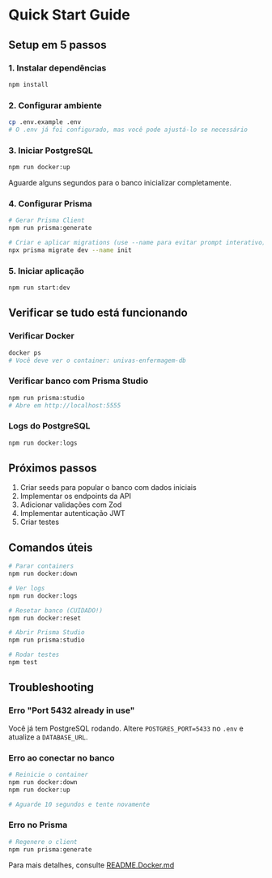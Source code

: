 # Quick Start Guide

## Setup em 5 passos

### 1. Instalar dependências
```bash
npm install
```

### 2. Configurar ambiente
```bash
cp .env.example .env
# O .env já foi configurado, mas você pode ajustá-lo se necessário
```

### 3. Iniciar PostgreSQL
```bash
npm run docker:up
```

Aguarde alguns segundos para o banco inicializar completamente.

### 4. Configurar Prisma
```bash
# Gerar Prisma Client
npm run prisma:generate

# Criar e aplicar migrations (use --name para evitar prompt interativo)
npx prisma migrate dev --name init
```

### 5. Iniciar aplicação
```bash
npm run start:dev
```

## Verificar se tudo está funcionando

### Verificar Docker
```bash
docker ps
# Você deve ver o container: univas-enfermagem-db
```

### Verificar banco com Prisma Studio
```bash
npm run prisma:studio
# Abre em http://localhost:5555
```

### Logs do PostgreSQL
```bash
npm run docker:logs
```

## Próximos passos

1. Criar seeds para popular o banco com dados iniciais
2. Implementar os endpoints da API
3. Adicionar validações com Zod
4. Implementar autenticação JWT
5. Criar testes

## Comandos úteis

```bash
# Parar containers
npm run docker:down

# Ver logs
npm run docker:logs

# Resetar banco (CUIDADO!)
npm run docker:reset

# Abrir Prisma Studio
npm run prisma:studio

# Rodar testes
npm test
```

## Troubleshooting

### Erro "Port 5432 already in use"
Você já tem PostgreSQL rodando. Altere `POSTGRES_PORT=5433` no `.env` e atualize a `DATABASE_URL`.

### Erro ao conectar no banco
```bash
# Reinicie o container
npm run docker:down
npm run docker:up

# Aguarde 10 segundos e tente novamente
```

### Erro no Prisma
```bash
# Regenere o client
npm run prisma:generate
```

Para mais detalhes, consulte [README.Docker.md](README.Docker.md)
